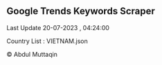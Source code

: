 

## Google Trends Keywords Scraper 
 
Last Update 20-07-2023 , 04:24:00

Country List :
VIETNAM.json



© Abdul Muttaqin 

